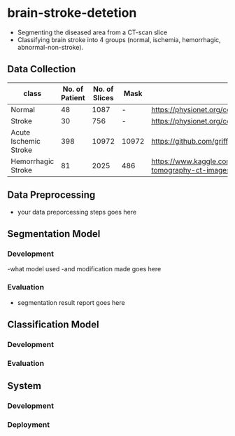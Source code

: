 # brain-stroke-detetion
- Segmenting the diseased area from a CT-scan slice  
- Classifying brain stroke into 4 groups (normal, ischemia, hemorrhagic, abnormal-non-stroke).

## Data Collection 
|class|No. of Patient|No. of Slices|Mask|URL|
|-|-|-|-|-|
|Normal|48|1087|-| https://physionet.org/content/ct-ich/1.3.1/|
|Stroke|30|756|-| https://physionet.org/content/ct-ich/1.3.1/|
|Acute Ischemic Stroke|398|10972|10972| https://github.com/griffinliang/aisd |
|Hemorrhagic Stroke|81|2025|486| https://www.kaggle.com/datasets/vbookshelf/computed-tomography-ct-images |

## Data Preprocessing

- your data preporcessing steps goes here

## Segmentation Model

### Development
-what model used
-and modification made goes here

### Evaluation
- segmentation result report goes here

## Classification Model
### Development

### Evaluation

## System
### Development 
### Deployment
